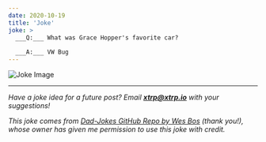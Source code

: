 ```yaml
---
date: 2020-10-19
title: 'Joke'
joke: >
  ___Q:___ What was Grace Hopper's favorite car?
  
  ___A:___ VW Bug
---
```


![Joke Image](https://private.xtrp.io/projects/DailyDeveloperJokes/public_image_server/images/5e12596bcfd66.png)

---
*Have a joke idea for a future post? Email **[xtrp@xtrp.io](mailto:xtrp@xtrp.io)** with your suggestions!*

*This joke comes from [Dad-Jokes GitHub Repo by Wes Bos](https://github.com/wesbos/dad-jokes) (thank you!), whose owner has given me permission to use this joke with credit.*

<!-- 
Joke text:
**Q:** What was Grace Hopper's favorite car?

**A:** VW Bug
 -->

